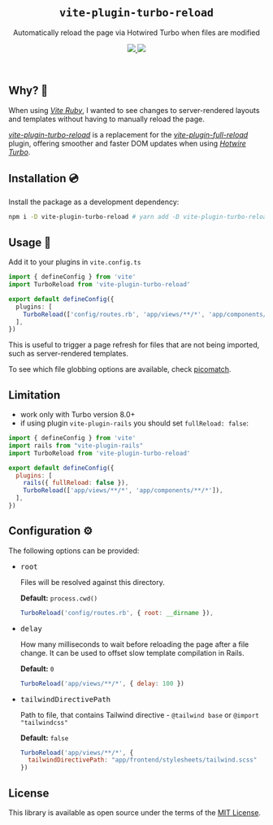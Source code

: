 <h2 align='center'><samp>vite-plugin-turbo-reload</samp></h2>

<p align='center'>Automatically reload the page via Hotwired Turbo when files are modified</p>

<p align='center'>
  <a href='https://www.npmjs.com/package/vite-plugin-turbo-reload'>
    <img src='https://img.shields.io/npm/v/vite-plugin-turbo-reload?color=222&style=flat-square'>
  </a>
  <a href='https://github.com/ElMassimo/vite-plugin-turbo-reload/blob/main/LICENSE.txt'>
    <img src='https://img.shields.io/badge/license-MIT-blue.svg'>
  </a>
</p>

<br>

[vite-plugin-turbo-reload]: https://github.com/ermolaev/vite-plugin-turbo-reload
[vite-plugin-full-reload]: https://github.com/ElMassimo/vite-plugin-full-reload
[vite-plugin-live-reload]: https://github.com/arnoson/vite-plugin-live-reload
[Vite Ruby]: https://github.com/ElMassimo/vite_ruby
[picomatch]: https://github.com/micromatch/picomatch#globbing-features
[Hotwire Turbo]: https://turbo.hotwired.dev/

## Why? 🤔

When using _[Vite Ruby]_, I wanted to see changes to server-rendered layouts and templates without having to manually reload the page.

_[vite-plugin-turbo-reload]_ is a replacement for the _[vite-plugin-full-reload]_ plugin, offering smoother and faster DOM updates when using _[Hotwire Turbo]_.

## Installation 💿

Install the package as a development dependency:

```bash
npm i -D vite-plugin-turbo-reload # yarn add -D vite-plugin-turbo-reload
```

## Usage 🚀

Add it to your plugins in `vite.config.ts`

```ts
import { defineConfig } from 'vite'
import TurboReload from 'vite-plugin-turbo-reload'

export default defineConfig({
  plugins: [
    TurboReload(['config/routes.rb', 'app/views/**/*', 'app/components/**/*'])
  ],
})
```

This is useful to trigger a page refresh for files that are not being imported, such as server-rendered templates.

To see which file globbing options are available, check [picomatch].

## Limitation
- work only with Turbo version 8.0+
- if using plugin `vite-plugin-rails` you should set `fullReload: false`:
```js
import { defineConfig } from 'vite'
import rails from "vite-plugin-rails"
import TurboReload from 'vite-plugin-turbo-reload'

export default defineConfig({
  plugins: [
    rails({ fullReload: false }),
    TurboReload(['app/views/**/*', 'app/components/**/*']),
  ],
})
```

## Configuration ⚙️

The following options can be provided:

- <kbd>root</kbd>
  
  Files will be resolved against this directory.

  __Default:__ `process.cwd()`

  ``` js
  TurboReload('config/routes.rb', { root: __dirname }),
  ``` 

- <kbd>delay</kbd>

  How many milliseconds to wait before reloading the page after a file change.
  It can be used to offset slow template compilation in Rails.

  __Default:__ `0`
  
  ```js
  TurboReload('app/views/**/*', { delay: 100 })
  ```

- <kbd>tailwindDirectivePath</kbd>

  Path to file, that contains Tailwind directive - `@tailwind base` or `@import "tailwindcss"`

  __Default:__ `false`

  ```js
  TurboReload('app/views/**/*', {
    tailwindDirectivePath: "app/frontend/stylesheets/tailwind.scss"
  })
  ```

## License

This library is available as open source under the terms of the [MIT License](https://opensource.org/licenses/MIT).
